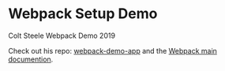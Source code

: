 # Webpack Setup Demo

Colt Steele Webpack Demo 2019

Check out his repo: [webpack-demo-app](https://github.com/Colt/webpack-demo-app) and the [Webpack main documention](https://webpack.js.org/concepts/).
